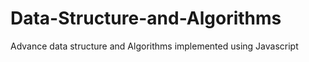 # Data-Structure-and-Algorithms
Advance data structure and Algorithms  implemented using Javascript
